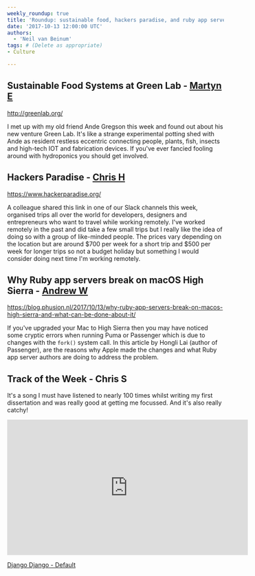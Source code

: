 ```yaml
---
weekly_roundup: true
title: 'Roundup: sustainable food, hackers paradise, and ruby app servers on macOS High Sierra'
date: '2017-10-13 12:00:00 UTC'
authors:
  - 'Neil van Beinum'
tags: # (Delete as appropriate)
- Culture

---
```


## Sustainable Food Systems at Green Lab - [Martyn E](/people#martyn-evans)

http://greenlab.org/

I met up with my old friend Ande Gregson this week and found out about his new venture Green Lab. It's like a strange experimental potting shed with Ande as resident restless eccentric connecting people, plants, fish, insects and high-tech IOT and fabrication devices. If you've ever fancied fooling around with hydroponics you should get involved.

## Hackers Paradise - [Chris H](/people#chris-holmes)

https://www.hackerparadise.org/

A colleague shared this link in one of our Slack channels this week, organised trips all over the world for developers, designers and entrepreneurs who want to travel while working remotely.
I've worked remotely in the past and did take a few small trips but I really like the idea of doing so with a group of like-minded people. The prices vary depending on the location but are around
$700 per week for a short trip and $500 per week for longer trips so not a budget holiday but something I would consider doing next time I'm working remotely.

## Why Ruby app servers break on macOS High Sierra - [Andrew W](/people#andrew-white)

https://blog.phusion.nl/2017/10/13/why-ruby-app-servers-break-on-macos-high-sierra-and-what-can-be-done-about-it/

If you've upgraded your Mac to High Sierra then you may have noticed some cryptic errors when running Puma or Passenger which is due to changes with the `fork()` system call. In this article by Hongli Lai (author of Passenger), are the reasons why Apple made the changes and what Ruby app server authors are doing to address the problem.

## Track of the Week - Chris S

It's a song I must have listened to nearly 100 times whilst writing my first dissertation and was really good at getting me focussed. And it's also really catchy!

<iframe width="560" height="315" src="https://www.youtube.com/embed/DDjpOrlfh0Y" frameborder="0" allowfullscreen></iframe>

[Django Django - Default](https://www.youtube.com/watch?v=DDjpOrlfh0Y)
